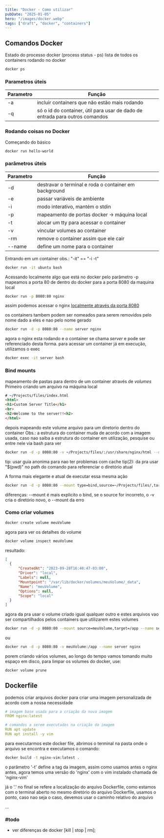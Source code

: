 ```yaml
---
title: "Docker - Como utilizar"
pubDate: "2025-01-05"
hero: "/images/docker.webp"
tags: ["draft", "docker", "containers"]
---
```


## Comandos Docker

Estado do processo docker (process status - ps)
lista de todos os containers rodando no docker

``` sh
docker ps
```

### Parametros úteis

| Parametro | Função                                                                       |
| --------- | ---------------------------------------------------------------------------- |
| -a        | incluir containers que não estão mais rodando                                |
| -q        | só o id do container, útil para usar de dado de entrada para outros comandos |

### Rodando coisas no Docker

Começando do básico

``` sh
docker run hello-world
```

### parâmetros úteis

| Parametro | Função                                                |
| --------- | ----------------------------------------------------- |
| -d        | destravar o terminal e roda o container em background |
| -e        | passar variáveis de ambiente                          |
| -i        | modo interativo, mantém o stdin                       |
| -p        | mapeamento de portas docker -> máquina local          |
| -t        | alocar um tty para acessar o container                |
| -v        | vincular volumes ao container                         |
| -rm       | remove o container assim que ele cair                 |
| --name    | define um nome para o container                       |

Entrando em um container
obs.:  "-it"  ==  "-i -t"

``` sh
docker run -it ubuntu bash
```

Acessando localmente algo que está no docker
pelo parâmetro -p mapeamos a porta 80 de dentro do docker para a porta 8080 da maquina local

``` sh
docker run -p 8080:80 nginx
```

assim podemos acessar o nginx [localmente através da porta 8080](http://localhost:8080)

os containers tambem podem ser nomeados para serem removidos pelo nome dado a eles e nao pelo nome gerado

``` sh
docker run -d -p 8080:80 --name server nginx
```

agora o nginx esta rodando e o container se chama *server* e pode ser referenciado desta forma.
para acessar um container já em execução, utilizamos o exec

``` sh
docker exec -it server bash
```

### Bind mounts

mapeamento de pastas para dentro de um container através de *volumes*
Primeiro criando um arquivo na máquina local

```` html
# ~/Projects/files/index.html
<html>
<h1>Custom Server Title</h1>
<br>
<h2>Welcome to the server!!<h2>
</html>
````

depois mapeando este volume arquivo para um diretorio dentro do container
Obs.: a estrutura do container muda de acordo com a imagem usada, caso nao saiba a estrutura do container em utilização, pesquise ou entre nele via bash para ver

``` sh
docker run -d -p 8080:80 -v ~/Projects/files/:/usr/share/nginx/html --name server nginx
```

tip: usar guia anonima para nao ter problemas com cache
tip(2): da pra usar "$(pwd)" no path do comando para referenciar o diretório atual

A forma mais elegante e atual de executar essa mesma ação

``` sh
docker run -d -p 8080:80 --mount type=bind,source=~/Projects/files/,target=/usr/share/nginx/html --name server nginx
```

diferenças: --mount é mais explicito o bind, se o source for incorreto, o -v cria o diretório novo, o --mount da erro

### Como criar volumes

``` sh
docker create volume meuVolume
```

agora para ver os detalhes do volume

``` sh
docker volume inspect meuVolume  
```

resultado:

``` json
[
  {
      "CreatedAt": "2023-09-28T16:40:47-03:00",
      "Driver": "local",
      "Labels": null,
      "Mountpoint": "/var/lib/docker/volumes/meuVolume/_data",
      "Name": "meuVolume",
      "Options": null,
      "Scope": "local"
  }
]
```

agora da pra usar o volume criado igual qualquer outro e estes arquivos vao ser compartilhados pelos containers que utilizarem estes volumes

``` sh
docker run -d -p 8080:80 --mount source=meuVolume,target=/app --name server nginx
```

ou

``` sh
docker run -d -p 8080:80 -v meuVolume:/app --name server nginx
```

porem criando vários volumes, ao longo do tempo vamos tomando muito espaço em disco, para limpar os volumes do docker, use:

``` sh
docker volume prune
```

## Dockerfile

podemos criar arquivos docker para criar uma imagem personalizada de acordo com a nossa necessidade

``` yaml
# imagem base usada para a criação da nova imagem
FROM nginx:latest

# comandos a serem executados na criação da imagem
RUN apt update
RUN apt install -y vim
```

para executarmos este docker file, abrimos o terminal na pasta onde o arquivo se encontra e executamos o comando:

``` sh
docker build -t nginx-vim:latest .
```

o parâmetro '-t' define a tag da imagem, assim como usamos antes o nginx antes, agora temos uma versão do 'nginx' com o vim instalado chamada de 'nginx-vim'

já o '.' no final se refere a localização do arquivo Dockerfile, como estamos com o terminal aberto no mesmo diretório do arquivo Dockerfile, usamos o ponto, caso nao seja o caso, devemos usar o caminho relativo do arquivo

...

### #todo

* ver diferenças de docker [kill | stop | rm];
